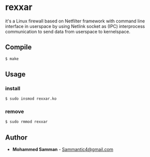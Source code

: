 # rexxar
it's a Linux firewall based on Netfilter framework with command line interface in userspace by using Netlink socket as (IPC) interprocess communication to send data from userspace to kernelspace.

## Compile
```sh
$ make
```

## Usage
### install
```sh
$ sudo insmod rexxar.ko
```
### remove

```sh
$ sudo rmmod rexxar
```
## Author
* **Mohammed Samman** - Sammantic4@gmail.com 
